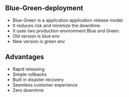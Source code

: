 ## Blue-Green-deployment

- Blue-Green is a application application release model.
- It reduces risk and minimize the downtime.
- It uses two production environment Blue and Green.
-  Old version is blue env
-  New version is green env

## Advantages

- Rapid releasing
- Simple rollbacks
- Built in disaster recovery
- Seamless customer experience
- Zero downtime
